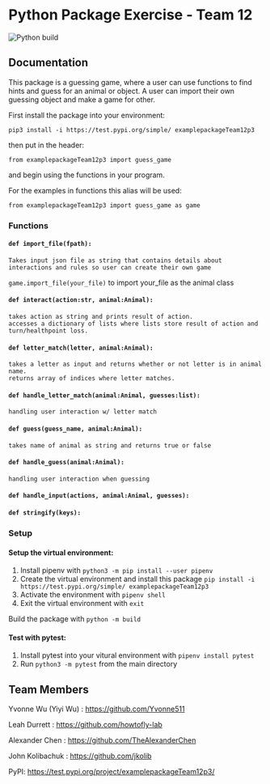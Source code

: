 # Python Package Exercise - Team 12

![Python build](https://github.com/software-students-fall2022/python-package-exercise-project-3-team-12/actions/workflows/build.yaml/badge.svg)

## Documentation

This package is a guessing game, where a user can use functions to find hints and guess for an animal or object. 
A user can import their own guessing object and make a game for other.

First install the package into your environment:

`pip3 install -i https://test.pypi.org/simple/ examplepackageTeam12p3`

then put in the header:

`from examplepackageTeam12p3 import guess_game`

and begin using the functions in your program.

For the examples in functions this alias will be used:

`from examplepackageTeam12p3 import guess_game as game`
### Functions

#### `def import_file(fpath):`
    Takes input json file as string that contains details about interactions and rules so user can create their own game
`game.import_file(your_file)` to import your_file as the animal class  

#### `def interact(action:str, animal:Animal):`
    takes action as string and prints result of action.
	accesses a dictionary of lists where lists store result of action and turn/healthpoint loss.

#### `def letter_match(letter, animal:Animal):`
    takes a letter as input and returns whether or not letter is in animal name.
    returns array of indices where letter matches.  
    

#### `def handle_letter_match(animal:Animal, guesses:list):`
    
    handling user interaction w/ letter match
    

#### `def guess(guess_name, animal:Animal):`
    
    takes name of animal as string and returns true or false
    

#### `def handle_guess(animal:Animal):`
    
    handling user interaction when guessing
    
#### `def handle_input(actions, animal:Animal, guesses):`

#### `def stringify(keys):`

### Setup

#### Setup the virtual environment: 
1. Install pipenv with `python3 -m pip install --user pipenv`
2. Create the virtual environment and install this package `pip install -i https://test.pypi.org/simple/ examplepackageTeam12p3`
3. Activate the environment with `pipenv shell`
4. Exit the virtual environment with `exit`

Build the package with `python -m build`

#### Test with pytest:
1. Install pytest into your vitural environment with `pipenv install pytest`
2. Run `python3 -m pytest` from the main directory

## Team Members

Yvonne Wu (Yiyi Wu) : <https://github.com/Yvonne511>

Leah Durrett : <https://github.com/howtofly-lab>

Alexander Chen : <https://github.com/TheAlexanderChen>

John Kolibachuk : <https://github.com/jkolib>

PyPI: <https://test.pypi.org/project/examplepackageTeam12p3/>
